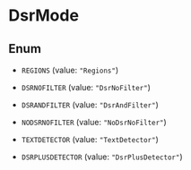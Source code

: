 

# DsrMode

## Enum


* `REGIONS` (value: `"Regions"`)

* `DSRNOFILTER` (value: `"DsrNoFilter"`)

* `DSRANDFILTER` (value: `"DsrAndFilter"`)

* `NODSRNOFILTER` (value: `"NoDsrNoFilter"`)

* `TEXTDETECTOR` (value: `"TextDetector"`)

* `DSRPLUSDETECTOR` (value: `"DsrPlusDetector"`)




